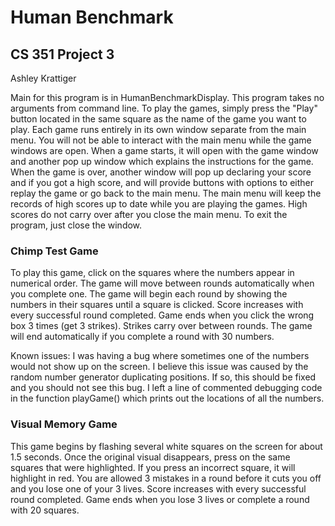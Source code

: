 # Human Benchmark
## CS 351 Project 3

Ashley Krattiger

Main for this program is in HumanBenchmarkDisplay. This 
program takes no arguments from command line. To play the 
games, simply press the "Play" button located in the same
square as the name of the game you want to play. Each game
runs entirely in its own window separate from the main menu.
You will not be able to interact with the main menu while the
game windows are open. When a game starts, it will open 
with the game window and another pop up window which 
explains the instructions for the game. When the game is 
over, another window will pop up declaring your score and if 
you got a high score, and will provide buttons 
with options to either replay the game or go back to the
main menu. The main menu will keep the records of high scores
up to date while you are playing the games. High scores do
not carry over after you close the main menu. To exit the 
program, just close the window.



### Chimp Test Game

To play this game, click on the squares where the numbers
appear in numerical order. The game will move between 
rounds automatically when you complete one. The game will
begin each round by showing the numbers in their squares
until a square is clicked. Score increases with every 
successful round completed. Game ends when you click the 
wrong box 3 times (get 3 strikes). Strikes carry over 
between rounds. The game will end automatically if you 
complete a round with 30 numbers.

Known issues: I was having a bug where sometimes one of the
numbers would not show up on the screen. I believe this 
issue was caused by the random number generator duplicating
positions. If so, this should be fixed and you should not 
see this bug. I left a line of commented 
debugging code in the function playGame() which prints out
the locations of all the numbers.



### Visual Memory Game

This game begins by flashing several white squares on the
screen for about 1.5 seconds. Once the original visual 
disappears, press on the same squares that were 
highlighted. If you press an incorrect square, it will highlight
in red. You are allowed 3 mistakes in a round before it cuts
you off and you lose one of your 3 lives. Score increases 
with every successful round completed. Game ends when 
you lose 3 lives or complete a round with 20 squares.
